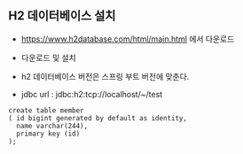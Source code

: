 ## H2 데이터베이스 설치
- https://www.h2database.com/html/main.html 에서 다운로드
- 다운로드 및 설치
- h2 데이터베이스 버전은 스프링 부트 버전에 맞춘다.

- jdbc url :   jdbc:h2:tcp://localhost/~/test
```
create table member
( id bigint generated by default as identity,
  name varchar(244),
  primary key (id)
);
```




